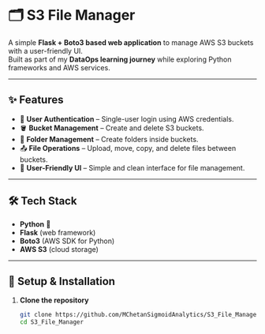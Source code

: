 # 🗂️ S3 File Manager

A simple **Flask + Boto3 based web application** to manage AWS S3 buckets with a user-friendly UI.  
Built as part of my **DataOps learning journey** while exploring Python frameworks and AWS services.  

---

## ✨ Features

- 🔐 **User Authentication** – Single-user login using AWS credentials.  
- 🪣 **Bucket Management** – Create and delete S3 buckets.  
- 📂 **Folder Management** – Create folders inside buckets.  
- 📤 **File Operations** – Upload, move, copy, and delete files between buckets.  
- 🎨 **User-Friendly UI** – Simple and clean interface for file management.  

---

## 🛠️ Tech Stack

- **Python** 🐍  
- **Flask** (web framework)  
- **Boto3** (AWS SDK for Python)  
- **AWS S3** (cloud storage)  

---

## 🚀 Setup & Installation

1. **Clone the repository**
   ```bash
   git clone https://github.com/MChetanSigmoidAnalytics/S3_File_Manager.git
   cd S3_File_Manager
